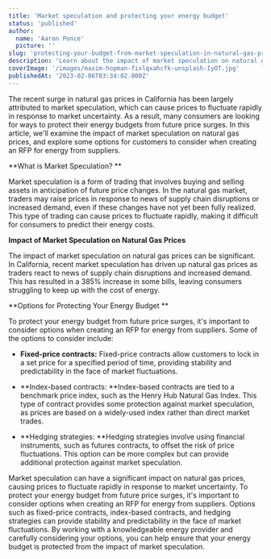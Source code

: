```yaml
---
title: 'Market speculation and protecting your energy budget'
status: 'published'
author:
  name: 'Aaron Ponce'
  picture: ''
slug: 'protecting-your-budget-from-market-speculation-in-natural-gas-prices'
description: 'Learn about the impact of market speculation on natural gas prices and explore options for protecting your energy budget. '
coverImage: '/images/maxim-hopman-fixlqxahcfk-unsplash-IyOT.jpg'
publishedAt: '2023-02-06T03:34:02.000Z'
---
```


The recent surge in natural gas prices in California has been largely attributed to market speculation, which can cause prices to fluctuate rapidly in response to market uncertainty. As a result, many consumers are looking for ways to protect their energy budgets from future price surges. In this article, we'll examine the impact of market speculation on natural gas prices, and explore some options for customers to consider when creating an RFP for energy from suppliers.

\*\*What is Market Speculation? \*\*<br>

Market speculation is a form of trading that involves buying and selling assets in anticipation of future price changes. In the natural gas market, traders may raise prices in response to news of supply chain disruptions or increased demand, even if these changes have not yet been fully realized. This type of trading can cause prices to fluctuate rapidly, making it difficult for consumers to predict their energy costs.

**Impact of Market Speculation on Natural Gas Prices** <br>

The impact of market speculation on natural gas prices can be significant. In California, recent market speculation has driven up natural gas prices as traders react to news of supply chain disruptions and increased demand. This has resulted in a 385% increase in some bills, leaving consumers struggling to keep up with the cost of energy.

\*\*Options for Protecting Your Energy Budget \*\*<br>

To protect your energy budget from future price surges, it's important to consider options when creating an RFP for energy from suppliers. Some of the options to consider include:

- **Fixed-price contracts:** Fixed-price contracts allow customers to lock in a set price for a specified period of time, providing stability and predictability in the face of market fluctuations.

- \*\*Index-based contracts: \*\*Index-based contracts are tied to a benchmark price index, such as the Henry Hub Natural Gas Index. This type of contract provides some protection against market speculation, as prices are based on a widely-used index rather than direct market trades.

- \*\*Hedging strategies: \*\*Hedging strategies involve using financial instruments, such as futures contracts, to offset the risk of price fluctuations. This option can be more complex but can provide additional protection against market speculation.

Market speculation can have a significant impact on natural gas prices, causing prices to fluctuate rapidly in response to market uncertainty. To protect your energy budget from future price surges, it's important to consider options when creating an RFP for energy from suppliers. Options such as fixed-price contracts, index-based contracts, and hedging strategies can provide stability and predictability in the face of market fluctuations. By working with a knowledgeable energy provider and carefully considering your options, you can help ensure that your energy budget is protected from the impact of market speculation.

